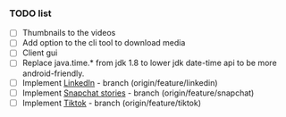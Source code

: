 ### TODO list
- [ ] Thumbnails to the videos
- [ ] Add option to the cli tool to download media
- [ ] Client gui
- [ ] Replace java.time.* from jdk 1.8 to lower jdk date-time api
to be more android-friendly.
- [ ] Implement [LinkedIn](https://linkedin.com) - branch (origin/feature/linkedin)
- [ ] Implement [Snapchat stories](https://story.snapchat.com/) - branch (origin/feature/snapchat)
- [ ] Implement [Tiktok](https://tiktok.com) - branch (origin/feature/tiktok)